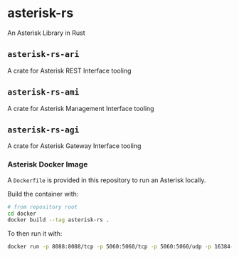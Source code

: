 # asterisk-rs

An Asterisk Library in Rust

## `asterisk-rs-ari`

A crate for Asterisk REST Interface tooling

## `asterisk-rs-ami`

A crate for Asterisk Management Interface tooling

## `asterisk-rs-agi`

A crate for Asterisk Gateway Interface tooling

### Asterisk Docker Image

A `Dockerfile` is provided in this repository to run an Asterisk locally.

Build the container with:

```sh
# from repository root
cd docker
docker build --tag asterisk-rs .
```

To then run it with:

```sh
docker run -p 8088:8088/tcp -p 5060:5060/tcp -p 5060:5060/udp -p 16384-16394:16384-16394 asterisk-rs
```
